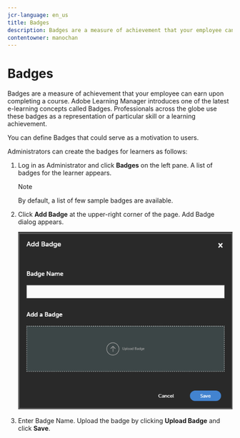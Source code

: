 ```yaml
---
jcr-language: en_us
title: Badges
description: Badges are a measure of achievement that your employee can earn upon completing a course. Adobe Learning Manager introduces one of the latest e-learning concepts called Badges. Professionals across the globe use these badges as a representation of particular skill or a learning achievement.
contentowner: manochan
---
```



# Badges

Badges are a measure of achievement that your employee can earn upon completing a course. Adobe Learning Manager introduces one of the latest e-learning concepts called Badges. Professionals across the globe use these badges as a representation of particular skill or a learning achievement.

You can define Badges that could serve as a motivation to users.

Administrators can create the badges for learners as follows:

1. Log in as Administrator and click **Badges** on the left pane. A list of badges for the learner appears.

   >[!NOTE]
   >
   >By default, a list of few sample badges are available.

1. Click **Add Badge** at the upper-right corner of the page. Add Badge dialog appears.

   ![](assets/add-badge1.png)

1. Enter Badge Name. Upload the badge by clicking **Upload Badge** and click **Save**.
